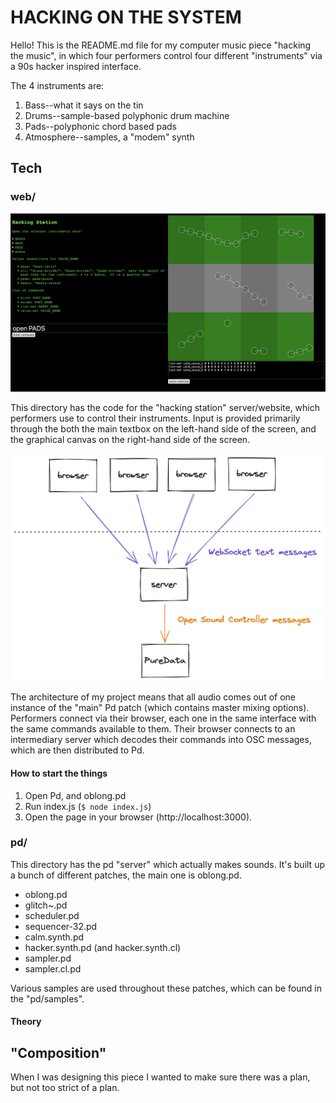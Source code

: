 # HACKING ON THE SYSTEM

Hello! This is the README.md file for my computer music piece "hacking the music", in which four performers control four different "instruments" via a 90s hacker inspired interface.

The 4 instruments are:

1. Bass--what it says on the tin
2. Drums--sample-based polyphonic drum machine
3. Pads--polyphonic chord based pads
4. Atmosphere--samples, a "modem" synth

## Tech

### web/

![A view of the "PADS" editor.](img/hacking-station.png)

This directory has the code for the "hacking station" server/website, which performers use to control their instruments. Input is provided primarily through the both the main textbox on the left-hand side of the screen, and the graphical canvas on the right-hand side of the screen.

![The architecture of the system.](img/gladitron-architecture.png)

The architecture of my project means that all audio comes out of one instance of the "main" Pd patch (which contains master mixing options). Performers connect via their browser, each one in the same interface with the same commands available to them. Their browser connects to an intermediary server which decodes their commands into OSC messages, which are then distributed to Pd.

#### 

#### How to start the things

1. Open Pd, and oblong.pd
2. Run index.js (`$ node index.js`)
3. Open the page in your browser (http://localhost:3000).

### pd/

This directory has the pd "server" which actually makes sounds. It's built up a bunch of different patches, the main one is oblong.pd.

- oblong.pd
- glitch~.pd
- scheduler.pd
- sequencer-32.pd
- calm.synth.pd
- hacker.synth.pd (and hacker.synth.cl)
- sampler.pd
- sampler.cl.pd

Various samples are used throughout these patches, which can be found in the "pd/samples".

#### Theory

## "Composition"

When I was designing this piece I wanted to make sure there was a plan, but not too strict of a plan.

